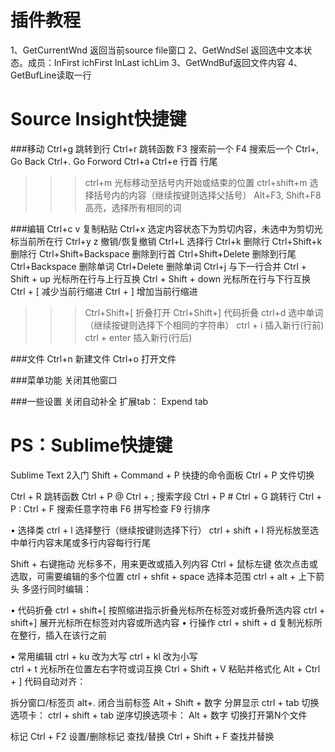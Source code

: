 插件教程
========
1、GetCurrentWnd
返回当前source file窗口
2、GetWndSel
返回选中文本状态。成员：lnFirst ichFirst lnLast ichLim 
3、GetWndBuf返回文件内容
4、GetBufLine读取一行


Source Insight快捷键
====================

###移动
Ctrl+g                  跳转到行
Ctrl+r                	跳转函数
F3                      搜索前一个
F4                      搜索后一个
Ctrl+,                  Go Back
Ctrl+.                  Go Forword
Ctrl+a Ctrl+e           行首 行尾
>>>ctrl+m                  光标移动至括号内开始或结束的位置
ctrl+shift+m            选择括号内的内容（继续按键则选择父括号）
Alt+F3, Shift+F8        高亮，选择所有相同的词

###编辑
Ctrl+c v                复制粘贴
Ctrl+x                  选定内容状态下为剪切内容，未选中为剪切光标当前所在行
Ctrl+y z                撤销/恢复撤销
Ctrl+L                  选择行
Ctrl+k                  删除行
Ctrl+Shift+k            删除行
Ctrl+Shift+Backspace    删除到行首
Ctrl+Shift+Delete       删除到行尾
Ctrl+Backspace          删除单词
Ctrl+Delete             删除单词
Ctrl+j                  与下一行合并
Ctrl + Shift + up       光标所在行与上行互换
Ctrl + Shift + down     光标所在行与下行互换
Ctrl + [                减少当前行缩进
Ctrl + ]                增加当前行缩进
>>> Ctrl+Shift+[            折叠打开
>>> Ctrl+Shift+]            代码折叠
ctrl+d                  选中单词 （继续按键则选择下个相同的字符串）
ctrl + i                插入新行(行前)
ctrl + enter            插入新行(行后)

###文件
Ctrl+n                  新建文件
Ctrl+o                  打开文件

###菜单功能
关闭其他窗口

###一些设置
关闭自动补全
扩展tab： Expend tab


PS：Sublime快捷键
=============

Sublime Text 2入门
Shift + Command + P     快捷的命令面板
Ctrl + P                文件切换

Ctrl + R                跳转函数
Ctrl + P @
Ctrl + ;                搜索字段
Ctrl + P # 
Ctrl + G                跳转行
Ctrl + P :
Ctrl + F                搜索任意字符串
F6                      拼写检查
F9                      行排序
                    
•   选择类
ctrl + l                选择整行（继续按键则选择下行）
ctrl + shift + l        将光标放至选中单行内容末尾或多行内容每行行尾

Shift + 右键拖动        光标多不，用来更改或插入列内容
Ctrl + 鼠标左键         依次点击或选取，可需要编辑的多个位置
ctrl + shfit + space    选择本范围
ctrl + alt + 上下箭头   多竖行同时编辑：


•   代码折叠
ctrl + shift+[          按照缩进指示折叠光标所在标签对或折叠所选内容
ctrl + shift+]          展开光标所在标签对内容或所选内容
•   行操作
ctrl + shift + d        复制光标所在整行，插入在该行之前

•   常用编辑
ctrl + ku               改为大写
ctrl + kl               改为小写               
ctrl + t                光标所在位置左右字符或词互换
Ctrl + Shift + V        粘贴并格式化
Alt + Ctrl + ]          代码自动对齐：

拆分窗口/标签页
alt+.                   闭合当前标签
Alt + Shift + 数字            分屏显示
ctrl + tab          切换选项卡：
ctrl + shift + tab          逆序切换选项卡：
Alt + 数字            切换打开第N个文件

标记
Ctrl + F2           设置/删除标记
查找/替换
Ctrl + Shift + F            查找并替换



